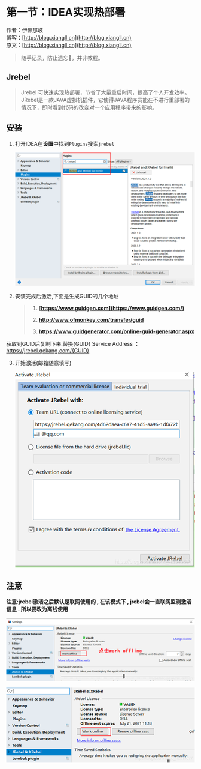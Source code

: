 # 第一节：IDEA实现热部署

作者：伊邪那岐
<br/>博客：[http://blog.xiangll.cn](http://blog.xiangll.cn)
<br/>原文：[http://blog.xiangll.cn](http://blog.xiangll.cn)

> 随手记录，防止遗忘📝，并非教程。



## Jrebel

> Jrebel 可快速实现热部署，节省了大量重启时间，提高了个人开发效率。
> JRebel是一款JAVA虚拟机插件，它使得JAVA程序员能在不进行重部署的情况下，即时看到代码的改变对一个应用程序带来的影响。



## 安装

1. 打开IDEA在**设置**中找到`Plugins`搜索`jrebel`

   ![img](../../assets/img/tools/img.png)

2. 安装完成后激活,下面是生成GUID的几个地址

	> 1. **[https://www.guidgen.com](https://www.guidgen.com/)**
	>
	> 2. **http://www.ofmonkey.com/transfer/guid**
	>
	> 3. **https://www.guidgenerator.com/online-guid-generator.aspx**

  获取到GUID后复制下来.替换{GUID}
  Service Address ：https://jrebel.qekang.com/{GUID}

3. 开始激活(邮箱随意填写)

   ![img](../../assets/img/tools/img_1.png)


## 注意

  **注意:jrebel激活之后默认是联网使用的 , 在该模式下 , jrebel会一直联网监测激活信息 . 所以要改为离线使用**

   ![img](../../assets/img/tools/img_2.png)

   ![img](../../assets/img/tools/img_3.png)

   
